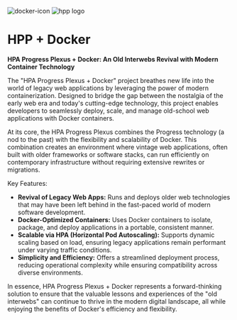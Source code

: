 ![docker-icon](https://github.com/user-attachments/assets/47a3dacd-d3b2-4bc5-847e-fc5f5324468d)
 ![hpp logo](https://github.com/user-attachments/assets/5ebb821d-ac6a-4822-9336-cc7eb2de58a7)


# HPP + Docker
**HPA Progress Plexus + Docker: An Old Interwebs Revival with Modern Container Technology**

The "HPA Progress Plexus + Docker" project breathes new life into the world of legacy web applications by leveraging the power of modern containerization. Designed to bridge the gap between the nostalgia of the early web era and today's cutting-edge technology, this project enables developers to seamlessly deploy, scale, and manage old-school web applications with Docker containers.

At its core, the HPA Progress Plexus combines the Progress technology (a nod to the past) with the flexibility and scalability of Docker. This combination creates an environment where vintage web applications, often built with older frameworks or software stacks, can run efficiently on contemporary infrastructure without requiring extensive rewrites or migrations.

Key Features:
- **Revival of Legacy Web Apps:** Runs and deploys older web technologies that may have been left behind in the fast-paced world of modern software development.
- **Docker-Optimized Containers:** Uses Docker containers to isolate, package, and deploy applications in a portable, consistent manner.
- **Scalable via HPA (Horizontal Pod Autoscaling):** Supports dynamic scaling based on load, ensuring legacy applications remain performant under varying traffic conditions.
- **Simplicity and Efficiency:** Offers a streamlined deployment process, reducing operational complexity while ensuring compatibility across diverse environments.

In essence, HPA Progress Plexus + Docker represents a forward-thinking solution to ensure that the valuable lessons and experiences of the "old interwebs" can continue to thrive in the modern digital landscape, all while enjoying the benefits of Docker's efficiency and flexibility.
